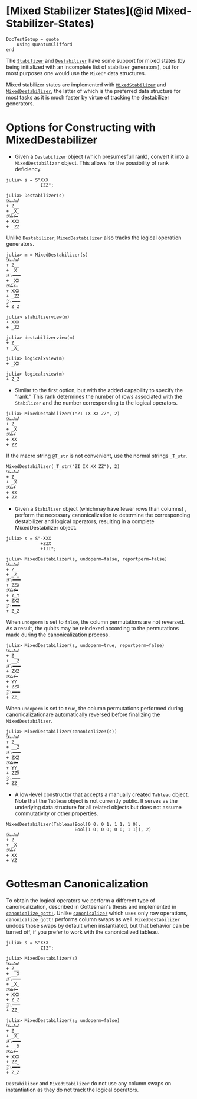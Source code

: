 # [Mixed Stabilizer States](@id Mixed-Stabilizer-States)

```@meta
DocTestSetup = quote
    using QuantumClifford
end
```

The [`Stabilizer`](@ref) and [`Destabilizer`](@ref) have some support for mixed
states (by being initialized with an incomplete list of stabilizer generators),
but for most purposes one would use the `Mixed*` data structures.

Mixed stabilizer states are implemented with [`MixedStabilizer`](@ref) and
[`MixedDestabilizer`](@ref), the latter of which is the preferred data structure
for most tasks as it is much faster by virtue of tracking the destabilizer
generators.

# Options for Constructing with MixedDestabilizer

- Given a `Destabilizer` object (which  presumesfull rank), convert it
into a `MixedDestabilizer` object. This allows for the possibility of 
rank deficiency.

```jldoctest mix
julia> s = S"XXX
             IZZ";

julia> Destabilizer(s)
𝒟ℯ𝓈𝓉𝒶𝒷
+ Z__
+ _X_
𝒮𝓉𝒶𝒷━
+ XXX
+ _ZZ
```

Unlike `Destabilizer`, `MixedDestabilizer` also tracks the logical
operation generators.

```jldoctest mix
julia> m = MixedDestabilizer(s)
𝒟ℯ𝓈𝓉𝒶𝒷
+ Z__
+ _X_
𝒳ₗ━━━
+ _XX
𝒮𝓉𝒶𝒷━
+ XXX
+ _ZZ
𝒵ₗ━━━
+ Z_Z

julia> stabilizerview(m)
+ XXX
+ _ZZ

julia> destabilizerview(m)
+ Z__
+ _X_

julia> logicalxview(m)
+ _XX

julia> logicalzview(m)
+ Z_Z
```

- Similar to the first option, but with the added capability to
specify the "rank." This rank determines the number of rows
associated with the `Stabilizer` and the number corresponding 
to the logical operators.

```jldoctest mix
julia> MixedDestabilizer(T"ZI IX XX ZZ", 2)
𝒟ℯ𝓈𝓉𝒶𝒷
+ Z_
+ _X
𝒮𝓉𝒶𝒷
+ XX
+ ZZ
```

If the macro string `@T_str` is not convenient, use the normal strings `_T_str`.

```@example mix
MixedDestabilizer(_T_str("ZI IX XX ZZ"), 2)
𝒟ℯ𝓈𝓉𝒶𝒷
+ Z_
+ _X
𝒮𝓉𝒶𝒷
+ XX
+ ZZ
```

- Given a `Stabilizer` object (whichmay have fewer rows than columns)
, perform the necessary canonicalization to determine the 
corresponding destabilizer and logical operators, resulting in a 
complete MixedDestabilizer object.

```jldoctest mix
julia> s = S"-XXX
             +ZZX
             +III";

julia> MixedDestabilizer(s, undoperm=false, reportperm=false)
𝒟ℯ𝓈𝓉𝒶𝒷
+ Z__
+ _Z_
𝒳ₗ━━━
+ ZZX
𝒮𝓉𝒶𝒷━
+ Y_Y
+ ZXZ
𝒵ₗ━━━
+ Z_Z
```

When `undoperm` is set to `false`, the column permutations are not reversed.
As a result, the qubits may be reindexed according to the permutations
made during the canonicalization process.

```jldoctest mix
julia> MixedDestabilizer(s, undoperm=true, reportperm=false)
𝒟ℯ𝓈𝓉𝒶𝒷
+ Z__
+ __Z
𝒳ₗ━━━
+ ZXZ
𝒮𝓉𝒶𝒷━
+ YY_
+ ZZX
𝒵ₗ━━━
+ ZZ_
```

When `undoperm` is set to `true`, the column permutations performed during 
canonicalizationare automatically reversed before finalizing the 
`MixedDestabilizer`.

```jldoctest mix
julia> MixedDestabilizer(canonicalize!(s))
𝒟ℯ𝓈𝓉𝒶𝒷
+ Z__
+ __Z
𝒳ₗ━━━
+ ZXZ
𝒮𝓉𝒶𝒷━
+ YY_
+ ZZX
𝒵ₗ━━━
+ ZZ_
```

- A low-level constructor that accepts a manually created `Tableau` object. 
Note that the `Tableau` object is not currently public. It serves as the 
underlying data structure for all related objects but does not assume
commutativity or other properties.

```@example mix
MixedDestabilizer(Tableau(Bool[0 0; 0 1; 1 1; 1 0],
                          Bool[1 0; 0 0; 0 0; 1 1]), 2)
𝒟ℯ𝓈𝓉𝒶𝒷
+ Z_
+ _X
𝒮𝓉𝒶𝒷
+ XX
+ YZ
```

# Gottesman Canonicalization

To obtain the logical operators we perform a different type of canonicalization,
described in Gottesman's thesis and implemented in [`canonicalize_gott!`](@ref).
Unlike [`canonicalize!`](@ref) which uses only row operations,
`canonicalize_gott!` performs column swaps as well. `MixedDestabilizer` undoes
those swaps by default when instantiated, but that behavior can be turned off,
if you prefer to work with the canonicalized tableau.

```jldoctest mix
julia> s = S"XXX
             ZIZ";

julia> MixedDestabilizer(s)
𝒟ℯ𝓈𝓉𝒶𝒷
+ Z__
+ __X
𝒳ₗ━━━
+ _X_
𝒮𝓉𝒶𝒷━
+ XXX
+ Z_Z
𝒵ₗ━━━
+ ZZ_

julia> MixedDestabilizer(s; undoperm=false)
𝒟ℯ𝓈𝓉𝒶𝒷
+ Z__
+ _X_
𝒳ₗ━━━
+ __X
𝒮𝓉𝒶𝒷━
+ XXX
+ ZZ_
𝒵ₗ━━━
+ Z_Z
```

`Destabilizer` and `MixedStabilizer` do not use any column swaps on
instantiation as they do not track the logical operators.

